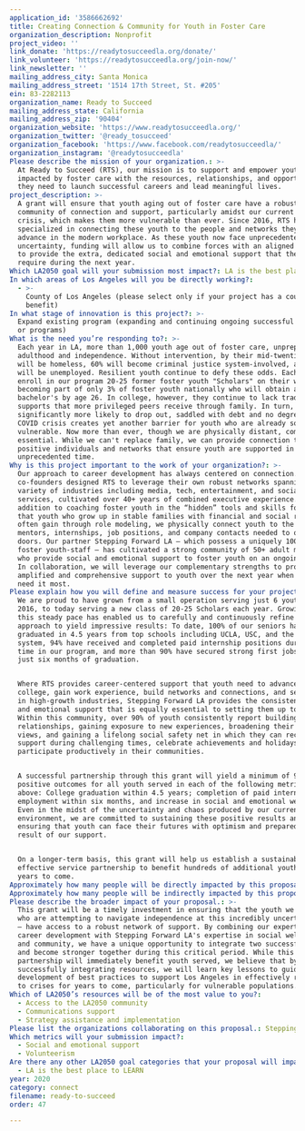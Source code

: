 ```yaml
---
application_id: '3586662692'
title: Creating Connection & Community for Youth in Foster Care
organization_description: Nonprofit
project_video: ''
link_donate: 'https://readytosucceedla.org/donate/'
link_volunteer: 'https://readytosucceedla.org/join-now/'
link_newsletter: ''
mailing_address_city: Santa Monica
mailing_address_street: '1514 17th Street, St. #205'
ein: 83-2282113
organization_name: Ready to Succeed
mailing_address_state: California
mailing_address_zip: '90404'
organization_website: 'https://www.readytosucceedla.org/'
organization_twitter: '@ready_tosucceed'
organization_facebook: 'https://www.facebook.com/readytosucceedla/'
organization_instagram: '@readytosucceedla'
Please describe the mission of your organization.: >-
  At Ready to Succeed (RTS), our mission is to support and empower youth
  impacted by foster care with the resources, relationships, and opportunities
  they need to launch successful careers and lead meaningful lives. 
project_description: >-
  A grant will ensure that youth aging out of foster care have a robust
  community of connection and support, particularly amidst our current health
  crisis, which makes them more vulnerable than ever. Since 2016, RTS has
  specialized in connecting these youth to the people and networks they need to
  advance in the modern workplace. As these youth now face unprecedented
  uncertainty, funding will allow us to combine forces with an aligned partner
  to provide the extra, dedicated social and emotional support that they will
  require during the next year. 
Which LA2050 goal will your submission most impact?: LA is the best place to CONNECT
In which areas of Los Angeles will you be directly working?:
  - >-
    County of Los Angeles (please select only if your project has a countywide
    benefit)
In what stage of innovation is this project?: >-
  Expand existing program (expanding and continuing ongoing successful projects
  or programs)
What is the need you’re responding to?: >-
  Each year in LA, more than 1,000 youth age out of foster care, unprepared for
  adulthood and independence. Without intervention, by their mid-twenties, 30%
  will be homeless, 60% will become criminal justice system-involved, and 50%
  will be unemployed. Resilient youth continue to defy these odds. Each year, we
  enroll in our program 20-25 former foster youth "Scholars" on their way to
  becoming part of only 3% of foster youth nationally who will obtain a
  bachelor's by age 26. In college, however, they continue to lack traditional
  supports that more privileged peers receive through family. In turn, they are
  significantly more likely to drop out, saddled with debt and no degree. The
  COVID crisis creates yet another barrier for youth who are already so
  vulnerable. Now more than ever, though we are physically distant, community is
  essential. While we can't replace family, we can provide connection to
  positive individuals and networks that ensure youth are supported in this
  unprecedented time. 
Why is this project important to the work of your organization?: >-
  Our approach to career development has always centered on connection. Our
  co-founders designed RTS to leverage their own robust networks spanning a
  variety of industries including media, tech, entertainment, and social
  services, cultivated over 40+ years of combined executive experience. In
  addition to coaching foster youth in the “hidden” tools and skills for success
  that youth who grow up in stable families with financial and social resources
  often gain through role modeling, we physically connect youth to the career
  mentors, internships, job positions, and company contacts needed to open
  doors. Our partner Stepping Forward LA – which possess a uniquely 100% former
  foster youth-staff – has cultivated a strong community of 50+ adult mentors
  who provide social and emotional support to foster youth on an ongoing basis.
  In collaboration, we will leverage our complementary strengths to provide
  amplified and comprehensive support to youth over the next year when they will
  need it most. 
Please explain how you will define and measure success for your project.: >-
  We are proud to have grown from a small operation serving just 6 youth in
  2016, to today serving a new class of 20-25 Scholars each year. Growing at
  this steady pace has enabled us to carefully and continuously refine our
  approach to yield impressive results: To date, 100% of our seniors have
  graduated in 4.5 years from top schools including UCLA, USC, and the CSU
  system, 94% have received and completed paid internship positions during their
  time in our program, and more than 90% have secured strong first jobs within
  just six months of graduation. 


  Where RTS provides career-centered support that youth need to advance through
  college, gain work experience, build networks and connections, and secure jobs
  in high-growth industries, Stepping Forward LA provides the consistent social
  and emotional support that is equally essential to setting them up to thrive.
  Within this community, over 90% of youth consistently report building healthy
  relationships, gaining exposure to new experiences, broadening their world
  views, and gaining a lifelong social safety net in which they can receive
  support during challenging times, celebrate achievements and holidays, and
  participate productively in their communities. 


  A successful partnership through this grant will yield a minimum of 90%
  positive outcomes for all youth served in each of the following metrics cited
  above: College graduation within 4.5 years; completion of paid internships,
  employment within six months, and increase in social and emotional wellbeing.
  Even in the midst of the uncertainty and chaos produced by our current
  environment, we are committed to sustaining these positive results and
  ensuring that youth can face their futures with optimism and preparedness as a
  result of our support. 


  On a longer-term basis, this grant will help us establish a sustainable and
  effective service partnership to benefit hundreds of additional youth for
  years to come. 
Approximately how many people will be directly impacted by this proposal?: '90'
Approximately how many people will be indirectly impacted by this proposal?: '300'
Please describe the broader impact of your proposal.: >-
  This grant will be a timely investment in ensuring that the youth we serve –
  who are attempting to navigate independence at this incredibly uncertain time
  – have access to a robust network of support. By combining our expertise in
  career development with Stepping Forward LA's expertise in social wellbeing
  and community, we have a unique opportunity to integrate two successful models
  and become stronger together during this critical period. While this
  partnership will immediately benefit youth served, we believe that by
  successfully integrating resources, we will learn key lessons to guide the
  development of best practices to support Los Angeles in effectively responding
  to crises for years to come, particularly for vulnerable populations. 
Which of LA2050’s resources will be of the most value to you?:
  - Access to the LA2050 community
  - Communications support
  - Strategy assistance and implementation
Please list the organizations collaborating on this proposal.: Stepping Forward LA
Which metrics will your submission impact?:
  - Social and emotional support
  - Volunteerism
Are there any other LA2050 goal categories that your proposal will impact?:
  - LA is the best place to LEARN
year: 2020
category: connect
filename: ready-to-succeed
order: 47

---
```

